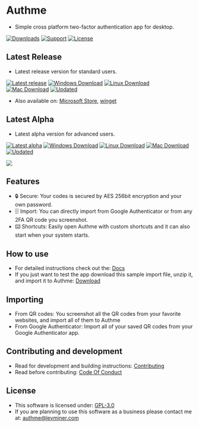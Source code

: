 # Authme

-   Simple cross platform two-factor authentication app for desktop.

[![Downloads](https://img.shields.io/github/downloads/levminer/authme/total?label=Downloads)](https://tooomm.github.io/github-release-stats/?username=Levminer&repository=authme)
[![Support](https://img.shields.io/badge/Support-PayPal-blue)](https://paypal.me/levminer)
[![License](https://img.shields.io/github/license/levminer/authme?label=License)](https://github.com/Levminer/authme/blob/main/LICENSE.md)

## Latest Release

-   Latest release version for standard users.

[![Latest release](https://img.shields.io/github/package-json/v/levminer/authme/main?label=Release)](https://github.com/Levminer/authme/releases)
[![Windows Download](https://img.shields.io/badge/Windows-download-brightgreen)](https://api.levminer.com/api/v1/authme/release/windows)
[![Linux Download](https://img.shields.io/badge/Linux-download-brightgreen)](https://api.levminer.com/api/v1/authme/release/linux)
[![Mac Download](https://img.shields.io/badge/Mac-download-brightgreen)](https://api.levminer.com/api/v1/authme/release/mac)
[![Updated](https://img.shields.io/github/last-commit/levminer/authme/main?color=yellowgreen&label=Updated)](https://github.com/Levminer/authme/releases)

-   Also available on: [Microsoft Store](ms-windows-store://pdp/?productid=XP9M33RJSVD6JR), [winget](https://winget.run/pkg/Levminer/Authme)

## Latest Alpha

-   Latest alpha version for advanced users.

[![Latest alpha](https://img.shields.io/github/package-json/v/levminer/authme/dev?label=Alpha&color=blue)](https://github.com/Levminer/authme/actions/workflows/alpha-artifacts.yml)
[![Windows Download](https://img.shields.io/badge/Windows-download-brightgreen)](https://api.levminer.com/api/v1/authme/alpha/windows)
[![Linux Download](https://img.shields.io/badge/Linux-download-brightgreen)](https://api.levminer.com/api/v1/authme/alpha/linux)
[![Mac Download](https://img.shields.io/badge/Mac-download-brightgreen)](https://api.levminer.com/api/v1/authme/alpha/mac)
[![Updated](https://img.shields.io/github/last-commit/levminer/authme/dev?color=yellowgreen&label=Updated)](https://github.com/Levminer/authme/actions/workflows/alpha-artifacts.yml)

<img src="https://raw.githubusercontent.com/Levminer/authme/dev/screenshots/application.png?raw=true">

## Features

-   🔒 Secure: Your codes is secured by AES 256bit encryption and your own password.
-   🗄️ Import: You can directly import from Google Authenticator or from any 2FA QR code you screenshot.
-   ⌨️ Shortcuts: Easily open Authme with custom shortcuts and it can also start when your system starts.

## How to use

-   For detailed instructions check out the: [Docs](https://docs.authme.levminer.com/#/import?id=import)
-   If you just want to test the app download this sample import file, unzip it, and import it to Authme: [Download](https://github.com/Levminer/authme/blob/main/sample/authme_import_sample.zip?raw=true)

## Importing

-   From QR codes: You screenshot all the QR codes from your favorite websites, and import all of them to Authme
-   From Google Authenticator: Import all of your saved QR codes from your Google Authenticator app.

## Contributing and development

-   Read for development and building instructions: [Contributing](https://github.com/Levminer/authme/blob/main/.github/CONTRIBUTING.md)
-   Read before contributing: [Code Of Conduct](https://github.com/Levminer/authme/blob/main/.github/CODE_OF_CONDUCT.md)

## License

-   This software is licensed under: [GPL-3.0](https://github.com/Levminer/authme/blob/main/LICENSE.md)
-   If you are planning to use this software as a business please contact me at: <authme@levminer.com>
